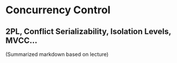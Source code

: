 # Concurrency Control

## 2PL, Conflict Serializability, Isolation Levels, MVCC...
(Summarized markdown based on lecture)
